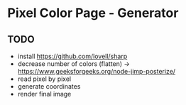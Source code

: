 # Pixel Color Page - Generator

## TODO

- install https://github.com/lovell/sharp
- decrease number of colors (flatten) -> https://www.geeksforgeeks.org/node-jimp-posterize/
- read pixel by pixel
- generate coordinates
- render final image
